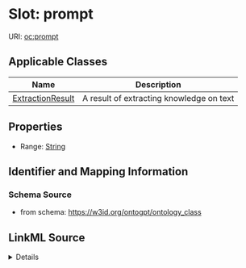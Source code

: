 # Slot: prompt

URI: [oc:prompt](http://w3id.org/ontogpt/ontology-class-templateprompt)



<!-- no inheritance hierarchy -->




## Applicable Classes

| Name | Description |
| --- | --- |
[ExtractionResult](ExtractionResult.md) | A result of extracting knowledge on text






## Properties

* Range: [String](String.md)







## Identifier and Mapping Information







### Schema Source


* from schema: https://w3id.org/ontogpt/ontology_class




## LinkML Source

<details>
```yaml
name: prompt
from_schema: https://w3id.org/ontogpt/ontology_class
rank: 1000
alias: prompt
owner: ExtractionResult
domain_of:
- ExtractionResult
range: string

```
</details>